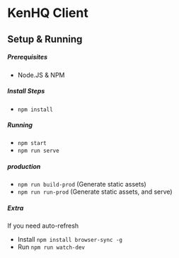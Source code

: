 # KenHQ Client

## Setup & Running
##### Prerequisites
 - Node.JS & NPM

##### Install Steps
 - `npm install`

##### Running
 - `npm start`
 - `npm run serve`


 ##### production
  - `npm run build-prod` (Generate static assets)
  - `npm run run-prod` (Generate static assets, and serve)

##### Extra
If you need auto-refresh
 - Install `npm install browser-sync -g`
 - Run `npm run watch-dev`
